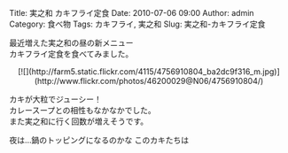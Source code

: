 Title: 実之和 カキフライ定食
Date: 2010-07-06 09:00
Author: admin
Category: 食べ物
Tags: カキフライ, 実之和
Slug: 実之和-カキフライ定食

最近増えた実之和の昼の新メニュー  
カキフライ定食を食べてみました。

<p>
<center>
[![](http://farm5.static.flickr.com/4115/4756910804_ba2dc9f316_m.jpg)](http://www.flickr.com/photos/46200029@N06/4756910804/)

</center>
  
カキが大粒でジューシー！  
カレースープとの相性もなかなかでした。  
また実之和に行く回数が増えそうです。

</p>
夜は…鍋のトッピングになるのかな  
このカキたちは
